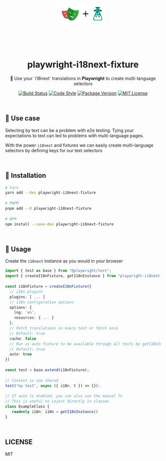 <div align="center">
  <br>
  <header>
    <img src="https://github.com/cubanducko/playwright-i18next-fixture/blob/main/assets/logo.png?raw=true" height="64" />
  </header>
  <br>
  <h1>playwright-i18next-fixture</h1>
  <p> 📝 Use your `i18next` translations in <strong>Playwright</strong> to create multi-language selectors</p>
</div>

<div align="center">

[![Build Status][build-badge]][build-link]
[![Code Style][prettier-badge]][prettier-link]
[![Package Version][npm-badge]][npm-link]
[![MIT License][license-badge]][license-link]

</div>

<br>

## 🚀 Use case

<p>Selecting by text can be a problem with e2e testing. Tying your expectations to text can led to problems with multi-language pages.
<p>With the power <code>i18next</code> and fixtures we can easily create multi-language selectors by defining keys for our text selectors</p>

<br>

## 🌱 Installation

```bash
# Yarn
yarn add --dev playwright-i18next-fixture

# PNPM
pnpm add --D playwright-i18next-fixture

# NPM
npm install --save-dev playwright-i18next-fixture

```

<br>

## 📝 Usage

Create the `i18next` instance as you would in your browser

```ts
import { test as base } from "@playwright/test";
import { createI18nFixture, getI18nInstance } from "playwright-i18next-fixture";

const i18nFixture = createI18nFixture({
  // i18n plugins
  plugins: [ ... ]
  // i18n configuration options
  options: {
    lng: 'en',
    resources: { ... }
  },
  // Fetch translations in every test or fetch once
  // Default: true
  cache: false
  // Run as auto fixture to be available through all tests by getI18nInstance()
  // Default: true
  auto: true
})

const test = base.extend(i18nFixture);

// Context is now shared
test("my test", async ({ i18n, t }) => {});

// If auto is enabled, you can also use the manual fn
// This is useful to inject directly in classes
class ExampleClass {
   readonly i18n: i18n = getI18nInstance()
}
```

<br>

## LICENSE

MIT

[license-badge]: https://img.shields.io/badge/License-MIT-yellow.svg
[license-link]: https://opensource.org/licenses/MIT
[npm-badge]: https://img.shields.io/npm/v/playwright-i18next-fixture
[npm-link]: https://www.npmjs.com/package/playwright-i18next-fixture
[prettier-badge]: https://img.shields.io/badge/code_style-prettier-ff69b4.svg?logo=prettier
[prettier-link]: https://prettierjs.org/en/download/
[build-badge]: https://github.com/cubanducko/playwright-i18next-fixture/actions/workflows/build.yml/badge.svg
[build-link]: https://github.com/cubanducko/playwright-i18next-fixture/actions/workflows/build.yml
